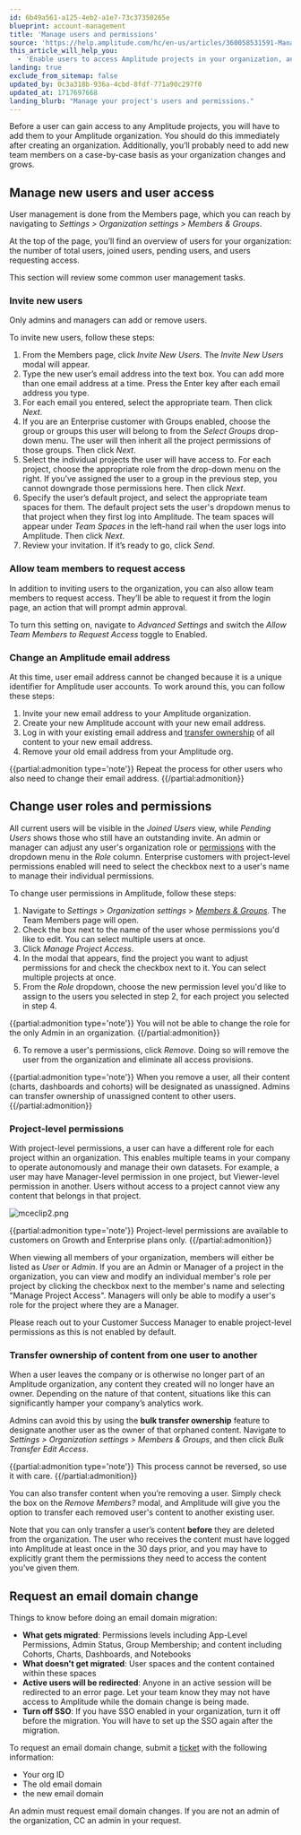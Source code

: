 ```yaml
---
id: 6b49a561-a125-4eb2-a1e7-73c37350265e
blueprint: account-management
title: 'Manage users and permissions'
source: 'https://help.amplitude.com/hc/en-us/articles/360058531591-Manage-users-and-permissions'
this_article_will_help_you:
  - 'Enable users to access Amplitude projects in your organization, and manage how they do it'
landing: true
exclude_from_sitemap: false
updated_by: 0c3a318b-936a-4cbd-8fdf-771a90c297f0
updated_at: 1717697668
landing_blurb: "Manage your project's users and permissions."
---
```

Before a user can gain access to any Amplitude projects, you will have to add them to your Amplitude organization. You should do this immediately after creating an organization. Additionally, you’ll probably need to add new team members on a case-by-case basis as your organization changes and grows.

## Manage new users and user access

User management is done from the Members page, which you can reach by navigating to *Settings > Organization settings > Members & Groups*.

At the top of the page, you’ll find an overview of users for your organization: the number of total users, joined users, pending users, and users requesting access. 

This section will review some common user management tasks.

### Invite new users

Only admins and managers can add or remove users. 

To invite new users, follow these steps:

1. From the Members page, click *Invite New Users.* The *Invite New Users* modal will appear.
2. Type the new user’s email address into the text box. You can add more than one email address at a time. Press the Enter key after each email address you type.
3. For each email you entered, select the appropriate team. Then click *Next*.
4. If you are an Enterprise customer with Groups enabled, choose the group or groups this user will belong to from the *Select Groups* drop-down menu. The user will then inherit all the project permissions of those groups. Then click *Next*.
5. Select the individual projects the user will have access to. For each project, choose the appropriate role from the drop-down menu on the right. If you’ve assigned the user to a group in the previous step, you cannot downgrade those permissions here. Then click *Next*.
6. Specify the user’s default project, and select the appropriate team spaces for them. The default project sets the user's dropdown menus to that project when they first log into Amplitude. The team spaces will appear under *Team Spaces* in the left-hand rail when the user logs into Amplitude. Then click *Next*.
7. Review your invitation. If it’s ready to go, click *Send*.

### Allow team members to request access

In addition to inviting users to the organization, you can also allow team members to request access. They’ll be able to request it from the login page, an action that will prompt admin approval.

To turn this setting on, navigate to *Advanced Settings* and switch the *Allow Team Members to Request Access* toggle to Enabled.

### Change an Amplitude email address

At this time, user email address cannot be changed because it is a unique identifier for Amplitude user accounts. To work around this, you can follow these steps:

1. Invite your new email address to your Amplitude organization.
2. Create your new Amplitude account with your new email address.
3. Log in with your existing email address and [transfer ownership](#01H8M96ZXZ1REHKB3Z16QN389D) of all content to your new email address.
4. Remove your old email address from your Amplitude org.

{{partial:admonition type='note'}}
Repeat the process for other users who also need to change their email address.
{{/partial:admonition}}

## Change user roles and permissions

All current users will be visible in the *Joined Users* view, while *Pending Users* shows those who still have an outstanding invite. An admin or manager can adjust any user's organization role or [permissions](/docs/admin/account-management/user-roles-permissions) with the dropdown menu in the *Role* column. Enterprise customers with project-level permissions enabled will need to select the checkbox next to a user's name to manage their individual permissions.

To change user permissions in Amplitude, follow these steps:

1. Navigate to *Settings* > *Organization settings* > *[Members & Groups](/docs/admin/account-management/manage-users).* The Team Members page will open.
2. Check the box next to the name of the user whose permissions you'd like to edit. You can select multiple users at once.
3. Click *Manage Project Access*.
4. In the modal that appears, find the project you want to adjust permissions for and check the checkbox next to it. You can select multiple projects at once.
5. From the *Role* dropdown, choose the new permission level you'd like to assign to the users you selected in step 2, for each project you selected in step 4.  
  
{{partial:admonition type='note'}}
You will not be able to change the role for the only Admin in an organization.
{{/partial:admonition}}

6. To remove a user's permissions, click *Remove*. Doing so will remove the user from the organization and eliminate all access provisions.

{{partial:admonition type='note'}}
When you remove a user, all their content (charts, dashboards and cohorts) will be designated as unassigned. Admins can transfer ownership of unassigned content to other users.
{{/partial:admonition}}

### Project-level permissions

With project-level permissions, a user can have a different role for each project within an organization. This enables multiple teams in your company to operate autonomously and manage their own datasets. For example, a user may have Manager-level permission in one project, but Viewer-level permission in another. Users without access to a project cannot view any content that belongs in that project.

![mceclip2.png](/docs/output/img/account-management/mceclip2-png.png)

{{partial:admonition type='note'}}
Project-level permissions are available to customers on Growth and Enterprise plans only.
{{/partial:admonition}}

When viewing all members of your organization, members will either be listed as *User* or *Admin*. If you are an Admin or Manager of a project in the organization, you can view and modify an individual member's role per project by clicking the checkbox next to the member's name and selecting "Manage Project Access". Managers will only be able to modify a user's role for the project where they are a Manager.

Please reach out to your Customer Success Manager to enable project-level permissions as this is not enabled by default.

### Transfer ownership of content from one user to another

When a user leaves the company or is otherwise no longer part of an Amplitude organization, any content they created will no longer have an owner. Depending on the nature of that content, situations like this can significantly hamper your company’s analytics work.

Admins can avoid this by using the **bulk transfer ownership** feature to designate another user as the owner of that orphaned content. Navigate to *Settings > Organization settings > Members & Groups*, and then click *Bulk Transfer Edit Access*.

{{partial:admonition type='note'}}
This process cannot be reversed, so use it with care.
{{/partial:admonition}}

You can also transfer content when you’re removing a user. Simply check the box on the *Remove Members?* modal, and Amplitude will give you the option to transfer each removed user's content to another existing user.

Note that you can only transfer a user’s content **before** they are deleted from the organization. The user who receives the content must have logged into Amplitude at least once in the 30 days prior, and you may have to explicitly grant them the permissions they need to access the content you’ve given them.

## Request an email domain change

Things to know before doing an email domain migration:

* **What gets migrated**: Permissions levels including App-Level Permissions, Admin Status, Group Membership; and content including Cohorts, Charts, Dashboards, and Notebooks
* **What doesn't get migrated**: User spaces and the content contained within these spaces
* **Active users will be redirected**: Anyone in an active session will be redirected to an error page. Let your team know they may not have access to Amplitude while the domain change is being made.
* **Turn off SSO**: If you have SSO enabled in your organization, turn it off before the migration. You will have to set up the SSO again after the migration.

To request an email domain change, submit a [ticket](https://help.amplitude.com/hc/en-us/requests/new) with the following information:

* Your org ID
* The old email domain
* the new email domain

An admin must request email domain changes. If you are not an admin of the organization, CC an admin in your request.